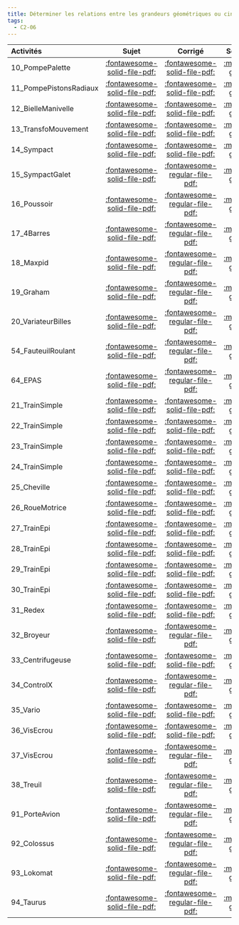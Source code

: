 ```yaml
---
title: Déterminer les relations entre les grandeurs géométriques ou cinématiques. 
tags:
  - C2-06
---
```

[comment]: <> (Généré automatiquement par make_all_activitess.py, creation_fichiers_activites)

| Activités | Sujet | Corrigé | Sources  | 
| :-------------- | :---: | :-----: | :------: | 
| 10_PompePalette | [:fontawesome-solid-file-pdf:](http://xpessoles-cpge.fr/pdf/10_PompePalette_Sujet.pdf) | [:fontawesome-solid-file-pdf:](http://xpessoles-cpge.fr/pdf/10_PompePalette_Corrige.pdf) |[:material-github:](https://github.com/xpessoles/ExercicesCompetences/tree/main/C2_MettreEnOeuvreDemarche/C2_06_DeterminerLoisES/10_PompePalette) |  
| 11_PompePistonsRadiaux | [:fontawesome-solid-file-pdf:](http://xpessoles-cpge.fr/pdf/11_PompePistonsRadiaux_Sujet.pdf) | [:fontawesome-solid-file-pdf:](http://xpessoles-cpge.fr/pdf/11_PompePistonsRadiaux_Corrige.pdf) |[:material-github:](https://github.com/xpessoles/ExercicesCompetences/tree/main/C2_MettreEnOeuvreDemarche/C2_06_DeterminerLoisES/11_PompePistonsRadiaux) |  
| 12_BielleManivelle | [:fontawesome-solid-file-pdf:](http://xpessoles-cpge.fr/pdf/12_BielleManivelle_Sujet.pdf) | [:fontawesome-solid-file-pdf:](http://xpessoles-cpge.fr/pdf/12_BielleManivelle_Corrige.pdf) |[:material-github:](https://github.com/xpessoles/ExercicesCompetences/tree/main/C2_MettreEnOeuvreDemarche/C2_06_DeterminerLoisES/12_BielleManivelle) |  
| 13_TransfoMouvement | [:fontawesome-solid-file-pdf:](http://xpessoles-cpge.fr/pdf/13_TransfoMouvement_Sujet.pdf) | [:fontawesome-solid-file-pdf:](http://xpessoles-cpge.fr/pdf/13_TransfoMouvement_Corrige.pdf) |[:material-github:](https://github.com/xpessoles/ExercicesCompetences/tree/main/C2_MettreEnOeuvreDemarche/C2_06_DeterminerLoisES/13_TransfoMouvement) |  
| 14_Sympact | [:fontawesome-solid-file-pdf:](http://xpessoles-cpge.fr/pdf/14_Sympact_Sujet.pdf) | [:fontawesome-solid-file-pdf:](http://xpessoles-cpge.fr/pdf/14_Sympact_Corrige.pdf) |[:material-github:](https://github.com/xpessoles/ExercicesCompetences/tree/main/C2_MettreEnOeuvreDemarche/C2_06_DeterminerLoisES/14_Sympact) |  
| 15_SympactGalet | [:fontawesome-solid-file-pdf:](http://xpessoles-cpge.fr/pdf/15_SympactGalet_Sujet.pdf) | [:fontawesome-regular-file-pdf:](http://xpessoles-cpge.fr/pdf/15_SympactGalet_Corrige.pdf) | [:material-github:](https://github.com/xpessoles/ExercicesCompetences/tree/main/C2_MettreEnOeuvreDemarche/C2_06_DeterminerLoisES/15_SympactGalet) |  
| 16_Poussoir | [:fontawesome-solid-file-pdf:](http://xpessoles-cpge.fr/pdf/16_Poussoir_Sujet.pdf) | [:fontawesome-regular-file-pdf:](http://xpessoles-cpge.fr/pdf/16_Poussoir_Corrige.pdf) | [:material-github:](https://github.com/xpessoles/ExercicesCompetences/tree/main/C2_MettreEnOeuvreDemarche/C2_06_DeterminerLoisES/16_Poussoir) |  
| 17_4Barres | [:fontawesome-solid-file-pdf:](http://xpessoles-cpge.fr/pdf/17_4Barres_Sujet.pdf) | [:fontawesome-regular-file-pdf:](http://xpessoles-cpge.fr/pdf/17_4Barres_Corrige.pdf) | [:material-github:](https://github.com/xpessoles/ExercicesCompetences/tree/main/C2_MettreEnOeuvreDemarche/C2_06_DeterminerLoisES/17_4Barres) |  
| 18_Maxpid | [:fontawesome-solid-file-pdf:](http://xpessoles-cpge.fr/pdf/18_Maxpid_Sujet.pdf) | [:fontawesome-regular-file-pdf:](http://xpessoles-cpge.fr/pdf/18_Maxpid_Corrige.pdf) | [:material-github:](https://github.com/xpessoles/ExercicesCompetences/tree/main/C2_MettreEnOeuvreDemarche/C2_06_DeterminerLoisES/18_Maxpid) |  
| 19_Graham | [:fontawesome-solid-file-pdf:](http://xpessoles-cpge.fr/pdf/19_Graham_Sujet.pdf) | [:fontawesome-regular-file-pdf:](http://xpessoles-cpge.fr/pdf/19_Graham_Corrige.pdf) | [:material-github:](https://github.com/xpessoles/ExercicesCompetences/tree/main/C2_MettreEnOeuvreDemarche/C2_06_DeterminerLoisES/19_Graham) |  
| 20_VariateurBilles | [:fontawesome-solid-file-pdf:](http://xpessoles-cpge.fr/pdf/20_VariateurBilles_Sujet.pdf) | [:fontawesome-regular-file-pdf:](http://xpessoles-cpge.fr/pdf/20_VariateurBilles_Corrige.pdf) | [:material-github:](https://github.com/xpessoles/ExercicesCompetences/tree/main/C2_MettreEnOeuvreDemarche/C2_06_DeterminerLoisES/20_VariateurBilles) |  
| 54_FauteuilRoulant | [:fontawesome-solid-file-pdf:](http://xpessoles-cpge.fr/pdf/54_FauteuilRoulant_Sujet.pdf) | [:fontawesome-regular-file-pdf:](http://xpessoles-cpge.fr/pdf/54_FauteuilRoulant_Corrige.pdf) | [:material-github:](https://github.com/xpessoles/ExercicesCompetences/tree/main/C2_MettreEnOeuvreDemarche/C2_06_DeterminerLoisES/54_FauteuilRoulant) |  
| 64_EPAS | [:fontawesome-solid-file-pdf:](http://xpessoles-cpge.fr/pdf/64_EPAS_Sujet.pdf) | [:fontawesome-regular-file-pdf:](http://xpessoles-cpge.fr/pdf/64_EPAS_Corrige.pdf) | [:material-github:](https://github.com/xpessoles/ExercicesCompetences/tree/main/C2_MettreEnOeuvreDemarche/C2_06_DeterminerLoisES/64_EPAS) |  
| 21_TrainSimple | [:fontawesome-solid-file-pdf:](http://xpessoles-cpge.fr/pdf/21_TrainSimple_Sujet.pdf) | [:fontawesome-solid-file-pdf:](http://xpessoles-cpge.fr/pdf/21_TrainSimple_Corrige.pdf) |[:material-github:](https://github.com/xpessoles/ExercicesCompetences/tree/main/C2_MettreEnOeuvreDemarche/C2_06_Transmetteurs/21_TrainSimple) |  
| 22_TrainSimple | [:fontawesome-solid-file-pdf:](http://xpessoles-cpge.fr/pdf/22_TrainSimple_Sujet.pdf) | [:fontawesome-solid-file-pdf:](http://xpessoles-cpge.fr/pdf/22_TrainSimple_Corrige.pdf) |[:material-github:](https://github.com/xpessoles/ExercicesCompetences/tree/main/C2_MettreEnOeuvreDemarche/C2_06_Transmetteurs/22_TrainSimple) |  
| 23_TrainSimple | [:fontawesome-solid-file-pdf:](http://xpessoles-cpge.fr/pdf/23_TrainSimple_Sujet.pdf) | [:fontawesome-solid-file-pdf:](http://xpessoles-cpge.fr/pdf/23_TrainSimple_Corrige.pdf) |[:material-github:](https://github.com/xpessoles/ExercicesCompetences/tree/main/C2_MettreEnOeuvreDemarche/C2_06_Transmetteurs/23_TrainSimple) |  
| 24_TrainSimple | [:fontawesome-solid-file-pdf:](http://xpessoles-cpge.fr/pdf/24_TrainSimple_Sujet.pdf) | [:fontawesome-solid-file-pdf:](http://xpessoles-cpge.fr/pdf/24_TrainSimple_Corrige.pdf) |[:material-github:](https://github.com/xpessoles/ExercicesCompetences/tree/main/C2_MettreEnOeuvreDemarche/C2_06_Transmetteurs/24_TrainSimple) |  
| 25_Cheville | [:fontawesome-solid-file-pdf:](http://xpessoles-cpge.fr/pdf/25_Cheville_Sujet.pdf) | [:fontawesome-solid-file-pdf:](http://xpessoles-cpge.fr/pdf/25_Cheville_Corrige.pdf) |[:material-github:](https://github.com/xpessoles/ExercicesCompetences/tree/main/C2_MettreEnOeuvreDemarche/C2_06_Transmetteurs/25_Cheville) |  
| 26_RoueMotrice | [:fontawesome-solid-file-pdf:](http://xpessoles-cpge.fr/pdf/26_RoueMotrice_Sujet.pdf) | [:fontawesome-solid-file-pdf:](http://xpessoles-cpge.fr/pdf/26_RoueMotrice_Corrige.pdf) |[:material-github:](https://github.com/xpessoles/ExercicesCompetences/tree/main/C2_MettreEnOeuvreDemarche/C2_06_Transmetteurs/26_RoueMotrice) |  
| 27_TrainEpi | [:fontawesome-solid-file-pdf:](http://xpessoles-cpge.fr/pdf/27_TrainEpi_Sujet.pdf) | [:fontawesome-solid-file-pdf:](http://xpessoles-cpge.fr/pdf/27_TrainEpi_Corrige.pdf) |[:material-github:](https://github.com/xpessoles/ExercicesCompetences/tree/main/C2_MettreEnOeuvreDemarche/C2_06_Transmetteurs/27_TrainEpi) |  
| 28_TrainEpi | [:fontawesome-solid-file-pdf:](http://xpessoles-cpge.fr/pdf/28_TrainEpi_Sujet.pdf) | [:fontawesome-solid-file-pdf:](http://xpessoles-cpge.fr/pdf/28_TrainEpi_Corrige.pdf) |[:material-github:](https://github.com/xpessoles/ExercicesCompetences/tree/main/C2_MettreEnOeuvreDemarche/C2_06_Transmetteurs/28_TrainEpi) |  
| 29_TrainEpi | [:fontawesome-solid-file-pdf:](http://xpessoles-cpge.fr/pdf/29_TrainEpi_Sujet.pdf) | [:fontawesome-solid-file-pdf:](http://xpessoles-cpge.fr/pdf/29_TrainEpi_Corrige.pdf) |[:material-github:](https://github.com/xpessoles/ExercicesCompetences/tree/main/C2_MettreEnOeuvreDemarche/C2_06_Transmetteurs/29_TrainEpi) |  
| 30_TrainEpi | [:fontawesome-solid-file-pdf:](http://xpessoles-cpge.fr/pdf/30_TrainEpi_Sujet.pdf) | [:fontawesome-solid-file-pdf:](http://xpessoles-cpge.fr/pdf/30_TrainEpi_Corrige.pdf) |[:material-github:](https://github.com/xpessoles/ExercicesCompetences/tree/main/C2_MettreEnOeuvreDemarche/C2_06_Transmetteurs/30_TrainEpi) |  
| 31_Redex | [:fontawesome-solid-file-pdf:](http://xpessoles-cpge.fr/pdf/31_Redex_Sujet.pdf) | [:fontawesome-solid-file-pdf:](http://xpessoles-cpge.fr/pdf/31_Redex_Corrige.pdf) |[:material-github:](https://github.com/xpessoles/ExercicesCompetences/tree/main/C2_MettreEnOeuvreDemarche/C2_06_Transmetteurs/31_Redex) |  
| 32_Broyeur | [:fontawesome-solid-file-pdf:](http://xpessoles-cpge.fr/pdf/32_Broyeur_Sujet.pdf) | [:fontawesome-regular-file-pdf:](http://xpessoles-cpge.fr/pdf/32_Broyeur_Corrige.pdf) | [:material-github:](https://github.com/xpessoles/ExercicesCompetences/tree/main/C2_MettreEnOeuvreDemarche/C2_06_Transmetteurs/32_Broyeur) |  
| 33_Centrifugeuse | [:fontawesome-solid-file-pdf:](http://xpessoles-cpge.fr/pdf/33_Centrifugeuse_Sujet.pdf) | [:fontawesome-solid-file-pdf:](http://xpessoles-cpge.fr/pdf/33_Centrifugeuse_Corrige.pdf) |[:material-github:](https://github.com/xpessoles/ExercicesCompetences/tree/main/C2_MettreEnOeuvreDemarche/C2_06_Transmetteurs/33_Centrifugeuse) |  
| 34_ControlX | [:fontawesome-solid-file-pdf:](http://xpessoles-cpge.fr/pdf/34_ControlX_Sujet.pdf) | [:fontawesome-regular-file-pdf:](http://xpessoles-cpge.fr/pdf/34_ControlX_Corrige.pdf) | [:material-github:](https://github.com/xpessoles/ExercicesCompetences/tree/main/C2_MettreEnOeuvreDemarche/C2_06_Transmetteurs/34_ControlX) |  
| 35_Vario | [:fontawesome-solid-file-pdf:](http://xpessoles-cpge.fr/pdf/35_Vario_Sujet.pdf) | [:fontawesome-solid-file-pdf:](http://xpessoles-cpge.fr/pdf/35_Vario_Corrige.pdf) |[:material-github:](https://github.com/xpessoles/ExercicesCompetences/tree/main/C2_MettreEnOeuvreDemarche/C2_06_Transmetteurs/35_Vario) |  
| 36_VisEcrou | [:fontawesome-solid-file-pdf:](http://xpessoles-cpge.fr/pdf/36_VisEcrou_Sujet.pdf) | [:fontawesome-solid-file-pdf:](http://xpessoles-cpge.fr/pdf/36_VisEcrou_Corrige.pdf) |[:material-github:](https://github.com/xpessoles/ExercicesCompetences/tree/main/C2_MettreEnOeuvreDemarche/C2_06_Transmetteurs/36_VisEcrou) |  
| 37_VisEcrou | [:fontawesome-solid-file-pdf:](http://xpessoles-cpge.fr/pdf/37_VisEcrou_Sujet.pdf) | [:fontawesome-regular-file-pdf:](http://xpessoles-cpge.fr/pdf/37_VisEcrou_Corrige.pdf) | [:material-github:](https://github.com/xpessoles/ExercicesCompetences/tree/main/C2_MettreEnOeuvreDemarche/C2_06_Transmetteurs/37_VisEcrou) |  
| 38_Treuil | [:fontawesome-solid-file-pdf:](http://xpessoles-cpge.fr/pdf/38_Treuil_Sujet.pdf) | [:fontawesome-regular-file-pdf:](http://xpessoles-cpge.fr/pdf/38_Treuil_Corrige.pdf) | [:material-github:](https://github.com/xpessoles/ExercicesCompetences/tree/main/C2_MettreEnOeuvreDemarche/C2_06_Transmetteurs/38_Treuil) |  
| 91_PorteAvion | [:fontawesome-solid-file-pdf:](http://xpessoles-cpge.fr/pdf/91_PorteAvion_Sujet.pdf) | [:fontawesome-regular-file-pdf:](http://xpessoles-cpge.fr/pdf/91_PorteAvion_Corrige.pdf) | [:material-github:](https://github.com/xpessoles/ExercicesCompetences/tree/main/C2_MettreEnOeuvreDemarche/C2_06_Transmetteurs/91_PorteAvion) |  
| 92_Colossus | [:fontawesome-solid-file-pdf:](http://xpessoles-cpge.fr/pdf/92_Colossus_Sujet.pdf) | [:fontawesome-regular-file-pdf:](http://xpessoles-cpge.fr/pdf/92_Colossus_Corrige.pdf) | [:material-github:](https://github.com/xpessoles/ExercicesCompetences/tree/main/C2_MettreEnOeuvreDemarche/C2_06_Transmetteurs/92_Colossus) |  
| 93_Lokomat | [:fontawesome-solid-file-pdf:](http://xpessoles-cpge.fr/pdf/93_Lokomat_Sujet.pdf) | [:fontawesome-regular-file-pdf:](http://xpessoles-cpge.fr/pdf/93_Lokomat_Corrige.pdf) | [:material-github:](https://github.com/xpessoles/ExercicesCompetences/tree/main/C2_MettreEnOeuvreDemarche/C2_06_Transmetteurs/93_Lokomat) |  
| 94_Taurus | [:fontawesome-solid-file-pdf:](http://xpessoles-cpge.fr/pdf/94_Taurus_Sujet.pdf) | [:fontawesome-regular-file-pdf:](http://xpessoles-cpge.fr/pdf/94_Taurus_Corrige.pdf) | [:material-github:](https://github.com/xpessoles/ExercicesCompetences/tree/main/C2_MettreEnOeuvreDemarche/C2_06_Transmetteurs/94_Taurus) |  


